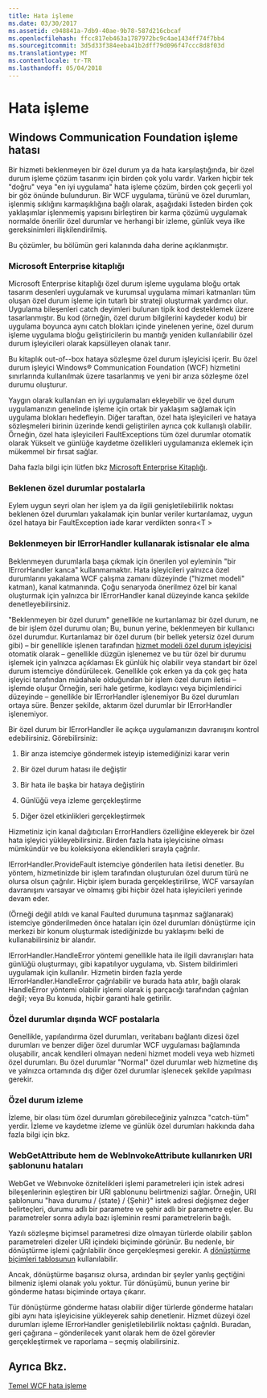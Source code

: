 ```yaml
---
title: Hata işleme
ms.date: 03/30/2017
ms.assetid: c948841a-7db9-40ae-9b78-587d216cbcaf
ms.openlocfilehash: ffcc817eb463a1787972bc9c4ae1434ff74f7bb4
ms.sourcegitcommit: 3d5d33f384eeba41b2dff79d096f47ccc8d8f03d
ms.translationtype: MT
ms.contentlocale: tr-TR
ms.lasthandoff: 05/04/2018
---
```

# <a name="error-handling"></a>Hata işleme
## <a name="error-handling-in-windows-communication-foundation"></a>Windows Communication Foundation işleme hatası  
 Bir hizmeti beklenmeyen bir özel durum ya da hata karşılaştığında, bir özel durum işleme çözüm tasarımı için birden çok yolu vardır. Varken hiçbir tek "doğru" veya "en iyi uygulama" hata işleme çözüm, birden çok geçerli yol bir göz önünde bulundurun. Bir WCF uygulama, türünü ve özel durumları, işlenmiş sıklığını karmaşıklığına bağlı olarak, aşağıdaki listeden birden çok yaklaşımlar işlenmemiş yapısını birleştiren bir karma çözümü uygulamak normalde önerilir özel durumlar ve herhangi bir izleme, günlük veya ilke gereksinimleri ilişkilendirilmiş.  
  
 Bu çözümler, bu bölümün geri kalanında daha derine açıklanmıştır.  
  
### <a name="the-microsoft-enterprise-library"></a>Microsoft Enterprise kitaplığı  
 Microsoft Enterprise kitaplığı özel durum işleme uygulama bloğu ortak tasarım desenleri uygulamak ve kurumsal uygulama mimari katmanları tüm oluşan özel durum işleme için tutarlı bir strateji oluşturmak yardımcı olur. Uygulama bileşenleri catch deyimleri bulunan tipik kod desteklemek üzere tasarlanmıştır. Bu kod (örneğin, özel durum bilgilerini kaydeder kodu) bir uygulama boyunca aynı catch blokları içinde yinelenen yerine, özel durum işleme uygulama bloğu geliştiricilerin bu mantığı yeniden kullanılabilir özel durum işleyicileri olarak kapsülleyen olanak tanır.  
  
 Bu kitaplık out-of--box hataya sözleşme özel durum işleyicisi içerir. Bu özel durum işleyici Windows® Communication Foundation (WCF) hizmetini sınırlarında kullanılmak üzere tasarlanmış ve yeni bir arıza sözleşme özel durumu oluşturur.  
  
 Yaygın olarak kullanılan en iyi uygulamaları ekleyebilir ve özel durum uygulamanızın genelinde işleme için ortak bir yaklaşım sağlamak için uygulama blokları hedefleyin. Diğer taraftan, özel hata işleyicileri ve hataya sözleşmeleri birinin üzerinde kendi geliştirilen ayrıca çok kullanışlı olabilir. Örneğin, özel hata işleyicileri FaultExceptions tüm özel durumlar otomatik olarak Yükselt ve günlüğe kaydetme özellikleri uygulamanıza eklemek için mükemmel bir fırsat sağlar.  
  
 Daha fazla bilgi için lütfen bkz [Microsoft Enterprise Kitaplığı](http://msdn.microsoft.com/library/ff632023.aspx).  
  
### <a name="dealing-with-expected-exceptions"></a>Beklenen özel durumlar postalarla  
 Eylem uygun seyri olan her işlem ya da ilgili genişletilebilirlik noktası beklenen özel durumları yakalamak için bunlar veriler kurtarılamaz, uygun özel hataya bir FaultException iade karar verdikten sonra\<T >  
  
### <a name="dealing-with-unexpected-exceptions-using-an-ierrorhandler"></a>Beklenmeyen bir IErrorHandler kullanarak istisnalar ele alma  
 Beklenmeyen durumlarla başa çıkmak için önerilen yol eyleminin "bir IErrorHandler kanca" kullanmamaktır. Hata işleyicileri yalnızca özel durumlarını yakalama WCF çalışma zamanı düzeyinde ("hizmet modeli" katman), kanal katmanında. Çoğu senaryoda önerilmez özel bir kanal oluşturmak için yalnızca bir IErrorHandler kanal düzeyinde kanca şekilde denetleyebilirsiniz.  
  
 "Beklenmeyen bir özel durum" genellikle ne kurtarılamaz bir özel durum, ne de bir işlem özel durumu olan; Bu, bunun yerine, beklenmeyen bir kullanıcı özel durumdur. Kurtarılamaz bir özel durum (bir bellek yetersiz özel durum gibi) – bir genellikle işlenen tarafından [hizmet modeli özel durum işleyicisi](http://msdn.microsoft.com/library/system.servicemodel.dispatcher.exceptionhandler.aspx) otomatik olarak – genellikle düzgün işlenemez ve bu tür özel bir durumu işlemek için yalnızca açıklaması Ek günlük hiç olabilir veya standart bir özel durum istemciye döndürülecek. Genellikle çok erken ya da çok geç hata işleyici tarafından müdahale olduğundan bir işlem özel durum iletisi – işlemde oluşur Örneğin, seri hale getirme, kodlayıcı veya biçimlendirici düzeyinde – genellikle bir IErrorHandler işlenemiyor Bu özel durumları ortaya süre. Benzer şekilde, aktarım özel durumlar bir IErrorHandler işlenemiyor.  
  
 Bir özel durum bir IErrorHandler ile açıkça uygulamanızın davranışını kontrol edebilirsiniz. Görebilirsiniz:  
  
1.  Bir arıza istemciye göndermek isteyip istemediğinizi karar verin  
  
2.  Bir özel durum hatası ile değiştir  
  
3.  Bir hata ile başka bir hataya değiştirin  
  
4.  Günlüğü veya izleme gerçekleştirme  
  
5.  Diğer özel etkinlikleri gerçekleştirmek  
  
 Hizmetiniz için kanal dağıtıcıları ErrorHandlers özelliğine ekleyerek bir özel hata işleyici yükleyebilirsiniz.  Birden fazla hata işleyicisine olması mümkündür ve bu koleksiyona eklendikleri sırayla çağrılır.  
  
 IErrorHandler.ProvideFault istemciye gönderilen hata iletisi denetler. Bu yöntem, hizmetinizde bir işlem tarafından oluşturulan özel durum türü ne olursa olsun çağrılır. Hiçbir işlem burada gerçekleştirilirse, WCF varsayılan davranışını varsayar ve olmamış gibi hiçbir özel hata işleyicileri yerinde devam eder.  
  
 (Örneği değil atıldı ve kanal Faulted durumuna taşınmaz sağlanarak) istemciye gönderilmeden önce hataları için özel durumları dönüştürme için merkezi bir konum oluşturmak istediğinizde bu yaklaşımı belki de kullanabilirsiniz bir alandır.  
  
 IErrorHandler.HandleError yöntemi genellikle hata ile ilgili davranışları hata günlüğü oluşturmayı, gibi kapatılıyor uygulama, vb. Sistem bildirimleri uygulamak için kullanılır. Hizmetin birden fazla yerde IErrorHandler.HandleError çağrılabilir ve burada hata atılır, bağlı olarak HandleError yöntemi olabilir işlemi olarak iş parçacığı tarafından çağrılan değil; veya Bu konuda, hiçbir garanti hale getirilir.  
  
### <a name="dealing-with-exceptions-outside-wcf"></a>Özel durumlar dışında WCF postalarla  
 Genellikle, yapılandırma özel durumları, veritabanı bağlantı dizesi özel durumları ve benzer diğer özel durumlar WCF uygulaması bağlamında oluşabilir, ancak kendileri olmayan nedeni hizmet modeli veya web hizmeti özel durumları. Bu özel durumlar "Normal" özel durumlar web hizmetine dış ve yalnızca ortamında dış diğer özel durumlar işlenecek şekilde yapılması gerekir.  
  
### <a name="tracing-exceptions"></a>Özel durum izleme  
 İzleme, bir olası tüm özel durumları görebileceğiniz yalnızca "catch-tüm" yerdir. İzleme ve kaydetme izleme ve günlük özel durumları hakkında daha fazla bilgi için bkz.  
  
### <a name="uri-template-errors-when-using-webgetattribute-and-webinvokeattribute"></a>WebGetAttribute hem de WebInvokeAttribute kullanırken URI şablonunu hataları  
 WebGet ve Webınvoke öznitelikleri işlemi parametreleri için istek adresi bileşenlerinin eşleştiren bir URI şablonunu belirtmenizi sağlar. Örneğin, URI şablonunu "hava durumu / {state} / {Şehir}" istek adresi değişmez değer belirteçleri, durumu adlı bir parametre ve şehir adlı bir parametre eşler. Bu parametreler sonra adıyla bazı işleminin resmi parametrelerin bağlı.  
  
 Yazılı sözleşme biçimsel parametresi dize olmayan türlerde olabilir şablon parametreleri dizeler URI içindeki biçiminde görünür. Bu nedenle, bir dönüştürme işlemi çağrılabilir önce gerçekleşmesi gerekir. A [dönüştürme biçimleri tablosunun](http://msdn.microsoft.com/library/bb412172.aspx) kullanılabilir.  
  
 Ancak, dönüştürme başarısız olursa, ardından bir şeyler yanlış geçtiğini bilmeniz işlemi olanak yolu yoktur. Tür dönüşümü, bunun yerine bir gönderme hatası biçiminde ortaya çıkarır.  
  
 Tür dönüştürme gönderme hatası olabilir diğer türlerde gönderme hataları gibi aynı hata işleyicisine yükleyerek sahip denetlenir. Hizmet düzeyi özel durumları işleme IErrorHandler genişletilebilirlik noktası çağrıldı. Buradan, geri çağırana – gönderilecek yanıt olarak hem de özel görevler gerçekleştirmek ve raporlama – seçmiş olabilirsiniz.  
  
## <a name="see-also"></a>Ayrıca Bkz.  
 [Temel WCF hata işleme](http://msdn.microsoft.com/library/gg281715.aspx)
